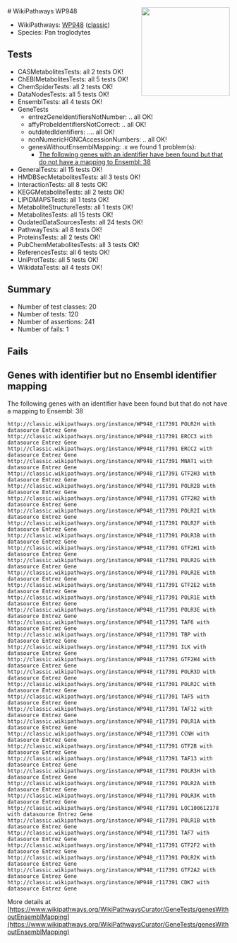 <img style="float: right; width: 200px" src="https://upload.wikimedia.org/wikipedia/commons/thumb/8/83/Wplogo_with_text_500.png/640px-Wplogo_with_text_500.png" />
# WikiPathways WP948

* WikiPathways: [WP948](https://wikipathways.org/pathways/WP948) ([classic](https://classic.wikipathways.org/instance/WP948))
* Species: Pan troglodytes
## Tests
* CASMetabolitesTests: all 2 tests OK!
* ChEBIMetabolitesTests: all 5 tests OK!
* ChemSpiderTests: all 2 tests OK!
* DataNodesTests: all 5 tests OK!
* EnsemblTests: all 4 tests OK!
* GeneTests
    * entrezGeneIdentifiersNotNumber: .. all OK!
    * affyProbeIdentifiersNotCorrect: .. all OK!
    * outdatedIdentifiers: .... all OK!
    * nonNumericHGNCAccessionNumbers: .. all OK!
    * genesWithoutEnsemblMapping: .x we found 1 problem(s):
        * [The following genes with an identifier have been found but that do not have a mapping to Ensembl: 38](#c4e54353)
* GeneralTests: all 15 tests OK!
* HMDBSecMetabolitesTests: all 3 tests OK!
* InteractionTests: all 8 tests OK!
* KEGGMetaboliteTests: all 2 tests OK!
* LIPIDMAPSTests: all 1 tests OK!
* MetaboliteStructureTests: all 1 tests OK!
* MetabolitesTests: all 15 tests OK!
* OudatedDataSourcesTests: all 24 tests OK!
* PathwayTests: all 8 tests OK!
* ProteinsTests: all 2 tests OK!
* PubChemMetabolitesTests: all 3 tests OK!
* ReferencesTests: all 6 tests OK!
* UniProtTests: all 5 tests OK!
* WikidataTests: all 4 tests OK!


## Summary

* Number of test classes: 20
* Number of tests: 120
* Number of assertions: 241
* Number of fails: 1

## Fails

<a name="c4e54353" />

## Genes with identifier but no Ensembl identifier mapping

The following genes with an identifier have been found but that do not have a mapping to Ensembl: 38
```
http://classic.wikipathways.org/instance/WP948_r117391 POLR2H with datasource Entrez Gene
http://classic.wikipathways.org/instance/WP948_r117391 ERCC3 with datasource Entrez Gene
http://classic.wikipathways.org/instance/WP948_r117391 ERCC2 with datasource Entrez Gene
http://classic.wikipathways.org/instance/WP948_r117391 MNAT1 with datasource Entrez Gene
http://classic.wikipathways.org/instance/WP948_r117391 GTF2H3 with datasource Entrez Gene
http://classic.wikipathways.org/instance/WP948_r117391 POLR2B with datasource Entrez Gene
http://classic.wikipathways.org/instance/WP948_r117391 GTF2H2 with datasource Entrez Gene
http://classic.wikipathways.org/instance/WP948_r117391 POLR2I with datasource Entrez Gene
http://classic.wikipathways.org/instance/WP948_r117391 POLR2F with datasource Entrez Gene
http://classic.wikipathways.org/instance/WP948_r117391 POLR3B with datasource Entrez Gene
http://classic.wikipathways.org/instance/WP948_r117391 GTF2H1 with datasource Entrez Gene
http://classic.wikipathways.org/instance/WP948_r117391 POLR2G with datasource Entrez Gene
http://classic.wikipathways.org/instance/WP948_r117391 POLR2E with datasource Entrez Gene
http://classic.wikipathways.org/instance/WP948_r117391 GTF2E2 with datasource Entrez Gene
http://classic.wikipathways.org/instance/WP948_r117391 POLR1E with datasource Entrez Gene
http://classic.wikipathways.org/instance/WP948_r117391 POLR3E with datasource Entrez Gene
http://classic.wikipathways.org/instance/WP948_r117391 TAF6 with datasource Entrez Gene
http://classic.wikipathways.org/instance/WP948_r117391 TBP with datasource Entrez Gene
http://classic.wikipathways.org/instance/WP948_r117391 ILK with datasource Entrez Gene
http://classic.wikipathways.org/instance/WP948_r117391 GTF2H4 with datasource Entrez Gene
http://classic.wikipathways.org/instance/WP948_r117391 POLR3D with datasource Entrez Gene
http://classic.wikipathways.org/instance/WP948_r117391 POLR2C with datasource Entrez Gene
http://classic.wikipathways.org/instance/WP948_r117391 TAF5 with datasource Entrez Gene
http://classic.wikipathways.org/instance/WP948_r117391 TAF12 with datasource Entrez Gene
http://classic.wikipathways.org/instance/WP948_r117391 POLR1A with datasource Entrez Gene
http://classic.wikipathways.org/instance/WP948_r117391 CCNH with datasource Entrez Gene
http://classic.wikipathways.org/instance/WP948_r117391 GTF2B with datasource Entrez Gene
http://classic.wikipathways.org/instance/WP948_r117391 TAF13 with datasource Entrez Gene
http://classic.wikipathways.org/instance/WP948_r117391 POLR3H with datasource Entrez Gene
http://classic.wikipathways.org/instance/WP948_r117391 POLR2A with datasource Entrez Gene
http://classic.wikipathways.org/instance/WP948_r117391 POLR3K with datasource Entrez Gene
http://classic.wikipathways.org/instance/WP948_r117391 LOC100612178 with datasource Entrez Gene
http://classic.wikipathways.org/instance/WP948_r117391 POLR1B with datasource Entrez Gene
http://classic.wikipathways.org/instance/WP948_r117391 TAF7 with datasource Entrez Gene
http://classic.wikipathways.org/instance/WP948_r117391 GTF2F2 with datasource Entrez Gene
http://classic.wikipathways.org/instance/WP948_r117391 POLR2K with datasource Entrez Gene
http://classic.wikipathways.org/instance/WP948_r117391 GTF2A2 with datasource Entrez Gene
http://classic.wikipathways.org/instance/WP948_r117391 CDK7 with datasource Entrez Gene
```

More details at [https://www.wikipathways.org/WikiPathwaysCurator/GeneTests/genesWithoutEnsemblMapping](https://www.wikipathways.org/WikiPathwaysCurator/GeneTests/genesWithoutEnsemblMapping)

